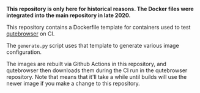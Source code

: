 **This repository is only here for historical reasons. The Docker files were
integrated into the main repository in late 2020.**

This repository contains a Dockerfile template for containers used to test
[qutebrowser](https://www.qutebrowser.org/) on CI.

The `generate.py` script uses that template to generate various image
configuration.

The images are rebuilt via Github Actions in this repository, and qutebrowser then
downloads them during the CI run in the qutebrowser repository. Note that
means that it'll take a while until builds will use the newer image if you make
a change to this repository.
